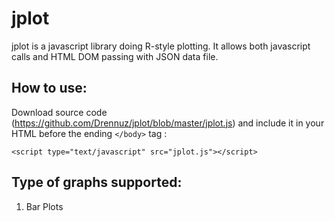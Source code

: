 jplot
=====
jplot is a javascript library doing R-style plotting.
It allows both javascript calls and HTML DOM passing with JSON data file. 

How to use:
-----
Download source code (https://github.com/Drennuz/jplot/blob/master/jplot.js) and include it in your HTML before the ending `</body>` tag :

    <script type="text/javascript" src="jplot.js"></script>


Type of graphs supported:
-----
1. Bar Plots

